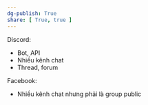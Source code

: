 ```yaml
---
dg-publish: True
share: [ True, true ]
---
```

Discord:
- Bot, API
- Nhiều kênh chat
- Thread, forum

Facebook:
- Nhiều kênh chat nhưng phải là group public